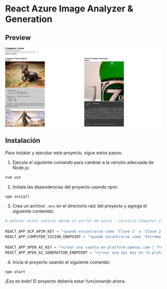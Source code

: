 # React Azure Image Analyzer & Generation

## Preview

![Preview](./src/preview.png)

## Instalación

Para instalar y ejecutar este proyecto, sigue estos pasos:

1. Ejecuta el siguiente comando para cambiar a la versión adecuada de Node.js:
  ```bash
  nvm use
  ```

2. Instala las dependencias del proyecto usando npm:
  ```bash
  npm install
  ```

3. Crea un archivo `.env` en el directorio raíz del proyecto y agrega el siguiente contenido:
  ```py
  # obtener estos valores desde el portal de azure - servicio Computer Vision (tier gratuito)

  REACT_APP_OCP_APIM_KEY = "<puede encontrarse como 'Clave 1' o 'Clave 2'>"
  REACT_APP_COMPUTER_VISION_ENDPOINT = "<puede encontrarse como 'Extremo'>"

  REACT_APP_OPEN_AI_KEY = "<crear una cuenta en platform.openai.com | free tier>"
  REACT_APP_OPEN_AI_GENERATION_ENDPOINT = "<crear una api key en la plataforma>"
  ```

4. Inicia el proyecto usando el siguiente comando:
  ```bash
  npm start
  ```

¡Eso es todo! El proyecto debería estar funcionando ahora.

